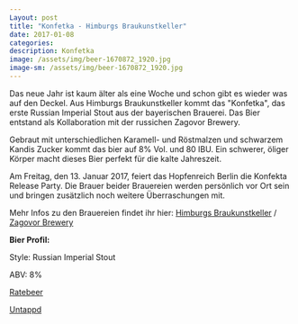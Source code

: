 ```yaml
---
Layout: post
title: "Konfetka - Himburgs Braukunstkeller"
date: 2017-01-08
categories:
description: Konfetka
image: /assets/img/beer-1670872_1920.jpg
image-sm: /assets/img/beer-1670872_1920.jpg
---
```

Das neue Jahr ist kaum älter als eine Woche und schon gibt es wieder was auf den Deckel.
Aus Himburgs Braukunstkeller kommt das "Konfetka", das erste Russian Imperial Stout aus der bayerischen Brauerei. Das Bier entstand als Kollaboration mit der russichen Zagovor Brewery.

Gebraut mit unterschiedlichen Karamell- und Röstmalzen und schwarzem Kandis Zucker kommt das bier auf 8% Vol. und 80 IBU. Ein schwerer, öliger Körper macht dieses Bier perfekt für die kalte Jahreszeit.

Am Freitag, den 13. Januar 2017, feiert das Hopfenreich Berlin die Konfekta Release Party. Die Brauer beider Brauereien werden persönlich vor Ort sein und bringen zusätzlich noch weitere Überraschungen mit.

Mehr Infos zu den Brauereien findet ihr hier: [Himburgs Braukunstkeller](http://himburgs.com/en/) / [Zagovor Brewery](http://zagovorbrewery.com/)

**Bier Profil:**

Style: Russian Imperial Stout

ABV: 8%

[Ratebeer](https://www.ratebeer.com/beer/himburgs-braukunstkeller--zagovor-konfetka/481838/)

[Untappd](https://untappd.com/b/himburgs-braukunstkeller-konfetka/1861940)
